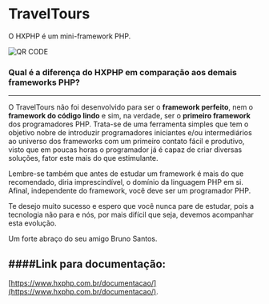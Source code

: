# TravelTours

O HXPHP é um mini-framework PHP.

![QR CODE](https://www.hxphp.com.br/qr.png "QR CODE")

### Qual é a diferença do HXPHP em comparação aos demais frameworks PHP?
--------------------------------------------------------------------

O TravelTours não foi desenvolvido para ser o **framework perfeito**, nem o **framework do código lindo** e sim, na verdade, ser o **primeiro framework** dos programadores PHP. Trata-se de uma ferramenta simples que tem o objetivo nobre de introduzir programadores iniciantes e/ou intermediários ao universo dos frameworks com um primeiro contato fácil e produtivo, visto que em poucas horas o programador já é capaz de criar diversas soluções, fator este mais do que estimulante.

Lembre-se também que antes de estudar um framework é mais do que recomendado, diria imprescindível, o domínio da linguagem PHP em si. Afinal, independente do framework, você deve ser um programador PHP.

Te desejo muito sucesso e espero que você nunca pare de estudar, pois a tecnologia não para e nós, por mais difícil que seja, devemos acompanhar esta evolução.

Um forte abraço do seu amigo Bruno Santos.

####Link para documentação:
---------------------------------------------------------------------
[https://www.hxphp.com.br/documentacao/](https://www.hxphp.com.br/documentacao/).